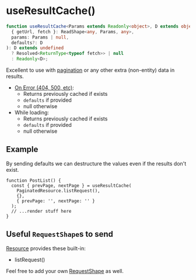 # useResultCache()

```typescript
function useResultCache<Params extends Readonly<object>, D extends object>(
  { getUrl, fetch }: ReadShape<any, Params, any>,
  params: Params | null,
  defaults?: D
): D extends undefined
  ? Resolved<ReturnType<typeof fetch>> | null
  : Readonly<D>;
```

Excellent to use with [pagination](../guides/pagination.md) or any other extra (non-entity) data in results.

* [On Error (404, 500, etc)](https://www.restapitutorial.com/httpstatuscodes.html):
  * Returns previously cached if exists
  * `defaults` if provided
  * null otherwise
* While loading:
  * Returns previously cached if exists
  * `defaults` if provided
  * null otherwise

## Example

By sending defaults we can destructure the values even if the results don't exist.

```tsx
function PostList() {
  const { prevPage, nextPage } = useResultCache(
    PaginatedResource.listRequest(),
    {},
    { prevPage: '', nextPage: '' }
  );
  // ...render stuff here
}
```

## Useful `RequestShape`s to send

[Resource](./Resource.md#provided-and-overridable-methods) provides these built-in:

- listRequest()

Feel free to add your own [RequestShape](./RequestShape.md) as well.
